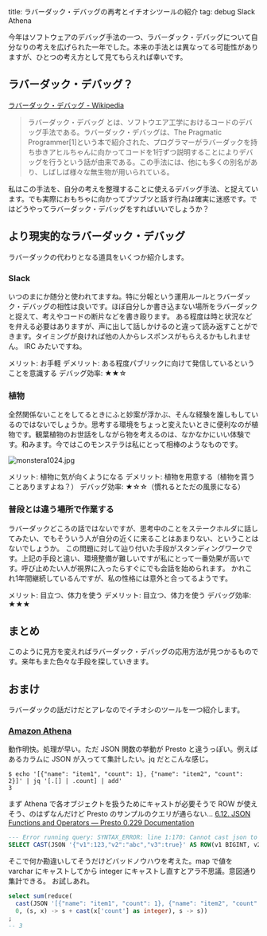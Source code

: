 title: ラバーダック・デバッグの再考とイチオシツールの紹介
tag: debug Slack Athena

今年はソフトウェアのデバッグ手法の一つ、ラバーダック・デバッグについて自分なりの考えを広げられた一年でした。本来の手法とは異なってる可能性がありますが、ひとつの考え方として見てもらえれば幸いです。

## ラバーダック・デバッグ？

[ラバーダック・デバッグ - Wikipedia](https://ja.wikipedia.org/wiki/%E3%83%A9%E3%83%90%E3%83%BC%E3%83%80%E3%83%83%E3%82%AF%E3%83%BB%E3%83%87%E3%83%90%E3%83%83%E3%82%B0)

> ラバーダック・デバッグ とは、ソフトウエア工学におけるコードのデバッグ手法である。ラバーダック・デバッグは、The Pragmatic Programmer[1]という本で紹介された、プログラマーがラバーダックを持ち歩きアヒルちゃんに向かってコードを1行ずつ説明することによりデバッグを行うという話が由来である。この手法には、他にも多くの別名があり、しばしば様々な無生物が用いられている。

私はこの手法を、自分の考えを整理することに使えるデバッグ手法、と捉えています。でも実際におもちゃに向かってブツブツと話す行為は確実に迷惑です。ではどうやってラバーダック・デバッグをすればいいでしょうか？

## より現実的なラバーダック・デバッグ

ラバーダックの代わりとなる道具をいくつか紹介します。

### Slack

いつのまにか随分と使われてますね。特に分報という運用ルールとラバーダック・デバッグの相性は良いです。ほぼ自分しか書き込まない場所をラバーダックと捉えて、考えやコードの断片などを書き殴ります。
ある程度は時と状況などを弁える必要はありますが、声に出して話しかけるのと違って読み返すことができます。タイミングが良ければ他の人からレスポンスがもらえるかもしれません。
IRC みたいですね。

メリット: お手軽
デメリット: ある程度パブリックに向けて発信しているということを意識する
デバッグ効率: ★★☆

### 植物

全然関係ないことをしてるときにふと妙案が浮かぶ、そんな経験を誰しもしているのではないでしょうか。思考する環境をちょっと変えたいときに便利なのが植物です。観葉植物のお世話をしながら物を考えるのは、なかなかにいい体験です。和みます。今ではこのモンステラは私にとって相棒のようなものです。

![monstera1024.jpg](https://qiita-image-store.s3.ap-northeast-1.amazonaws.com/0/4162/040c4d91-7763-00fc-2c3b-f16c92cebae0.jpeg)

メリット: 植物に気が向くようになる
デメリット: 植物を用意する（植物を貰うことありますよね？）
デバッグ効率: ★☆☆（慣れるとただの風景になる）

### 普段とは違う場所で作業する

ラバーダックどころの話ではないですが、思考中のことをステークホルダに話してみたい、でもそういう人が自分の近くに来ることはあまりない、ということはないでしょうか。
この問題に対して辿り付いた手段がスタンディングワークです。上記の手段と違い、環境整備が難しいですが私にとって一番効果が高いです。呼び止めたい人が視界に入ったらすぐにでも会話を始められます。
かれこれ1年間継続しているんですが、私の性格には意外と合ってるようです。

メリット: 目立つ、体力を使う
デメリット: 目立つ、体力を使う
デバッグ効率: ★★★

## まとめ

このように見方を変えればラバーダック・デバッグの応用方法が見つかるものです。来年もまた色々な手段を探していきます。

## おまけ

ラバーダックの話だけだとアレなのでイチオシのツールを一つ紹介します。

### [Amazon Athena](https://aws.amazon.com/jp/athena/)

動作明快。処理が早い。ただ JSON 関数の挙動が Presto と違うっぽい。例えばあるカラムに JSON が入ってて集計したい。jq だとこんな感じ。

```
$ echo '[{"name": "item1", "count": 1}, {"name": "item2", "count": 2}]' | jq '[.[] | .count] | add'
3
```

まず Athena で各オブジェクトを扱うためにキャストが必要そうで ROW が使えそう、のはずなんだけど Presto のサンプルのクエリが通らない…
[6.12. JSON Functions and Operators — Presto 0.229 Documentation](https://prestodb.io/docs/current/functions/json.html#cast-to-json)

```sql
--- Error running query: SYNTAX_ERROR: line 1:170: Cannot cast json to row(v1 bigint,v2 varchar,v3 boolean)
SELECT CAST(JSON '{"v1":123,"v2":"abc","v3":true}' AS ROW(v1 BIGINT, v2 VARCHAR, v3 BOOLEAN));
```

そこで何か勘違いしてそうだけどバッドノウハウを考えた。map で値を varchar にキャストしてから integer にキャストし直すとアラ不思議。意図通り集計できる。
お試しあれ。

```sql
select sum(reduce(
  cast(JSON '[{"name": "item1", "count": 1}, {"name": "item2", "count": 2}]'as array<map(varchar, varchar)>),
  0, (s, x) -> s + cast(x['count'] as integer), s -> s))
;
-- 3
```
